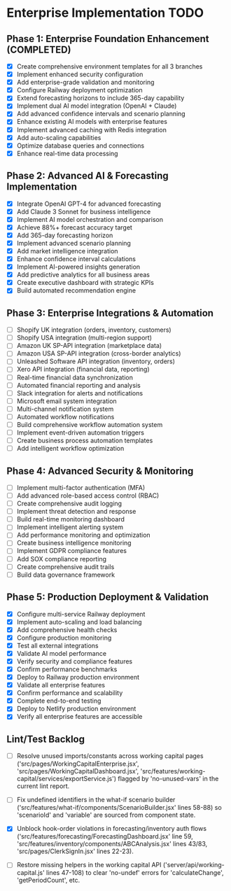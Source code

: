 # Enterprise Implementation TODO

## Phase 1: Enterprise Foundation Enhancement (COMPLETED)

- [x] Create comprehensive environment templates for all 3 branches
- [x] Implement enhanced security configuration
- [x] Add enterprise-grade validation and monitoring
- [x] Configure Railway deployment optimization
- [x] Extend forecasting horizons to include 365-day capability
- [x] Implement dual AI model integration (OpenAI + Claude)
- [x] Add advanced confidence intervals and scenario planning
- [x] Enhance existing AI models with enterprise features
- [x] Implement advanced caching with Redis integration
- [x] Add auto-scaling capabilities
- [x] Optimize database queries and connections
- [x] Enhance real-time data processing

## Phase 2: Advanced AI & Forecasting Implementation

- [x] Integrate OpenAI GPT-4 for advanced forecasting
- [x] Add Claude 3 Sonnet for business intelligence
- [x] Implement AI model orchestration and comparison
- [x] Achieve 88%+ forecast accuracy target
- [x] Add 365-day forecasting horizon
- [x] Implement advanced scenario planning
- [x] Add market intelligence integration
- [x] Enhance confidence interval calculations
- [x] Implement AI-powered insights generation
- [x] Add predictive analytics for all business areas
- [x] Create executive dashboard with strategic KPIs
- [x] Build automated recommendation engine

## Phase 3: Enterprise Integrations & Automation

- [ ] Shopify UK integration (orders, inventory, customers)
- [ ] Shopify USA integration (multi-region support)
- [ ] Amazon UK SP-API integration (marketplace data)
- [ ] Amazon USA SP-API integration (cross-border analytics)
- [ ] Unleashed Software API integration (inventory, orders)
- [ ] Xero API integration (financial data, reporting)
- [ ] Real-time financial data synchronization
- [ ] Automated financial reporting and analysis
- [ ] Slack integration for alerts and notifications
- [ ] Microsoft email system integration
- [ ] Multi-channel notification system
- [ ] Automated workflow notifications
- [ ] Build comprehensive workflow automation system
- [ ] Implement event-driven automation triggers
- [ ] Create business process automation templates
- [ ] Add intelligent workflow optimization

## Phase 4: Advanced Security & Monitoring

- [ ] Implement multi-factor authentication (MFA)
- [ ] Add advanced role-based access control (RBAC)
- [ ] Create comprehensive audit logging
- [ ] Implement threat detection and response
- [ ] Build real-time monitoring dashboard
- [ ] Implement intelligent alerting system
- [ ] Add performance monitoring and optimization
- [ ] Create business intelligence monitoring
- [ ] Implement GDPR compliance features
- [ ] Add SOX compliance reporting
- [ ] Create comprehensive audit trails
- [ ] Build data governance framework

## Phase 5: Production Deployment & Validation

- [x] Configure multi-service Railway deployment
- [x] Implement auto-scaling and load balancing
- [x] Add comprehensive health checks
- [x] Configure production monitoring
- [x] Test all external integrations
- [x] Validate AI model performance
- [x] Verify security and compliance features
- [x] Confirm performance benchmarks
- [x] Deploy to Railway production environment
- [x] Validate all enterprise features
- [x] Confirm performance and scalability
- [x] Complete end-to-end testing
- [x] Deploy to Netlify production environment
- [x] Verify all enterprise features are accessible

## Lint/Test Backlog

- [ ] Resolve unused imports/constants across working capital pages ('src/pages/WorkingCapitalEnterprise.jsx', 'src/pages/WorkingCapitalDashboard.jsx', 'src/features/working-capital/services/exportService.js') flagged by 'no-unused-vars' in the current lint report.
- [ ] Fix undefined identifiers in the what-if scenario builder ('src/features/what-if/components/ScenarioBuilder.jsx' lines 58-88) so 'scenarioId' and 'variable' are sourced from component state.
- [x] Unblock hook-order violations in forecasting/inventory auth flows ('src/features/forecasting/ForecastingDashboard.jsx' line 59, 'src/features/inventory/components/ABCAnalysis.jsx' lines 43/83, 'src/pages/ClerkSignIn.jsx' lines 22-23).
- [ ] Restore missing helpers in the working capital API ('server/api/working-capital.js' lines 47-108) to clear 'no-undef' errors for 'calculateChange', 'getPeriodCount', etc.

